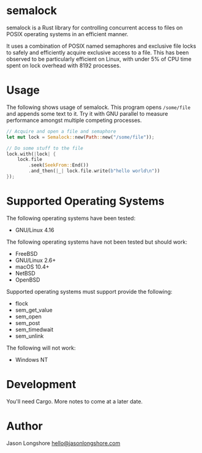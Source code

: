 # semalock

semalock is a Rust library for controlling concurrent access to files on POSIX operating systems in an efficient manner.

It uses a combination of POSIX named semaphores and exclusive file locks to safely and efficiently acquire exclusive access to a file. This has been observed to be particularly efficient on Linux, with under 5% of CPU time spent on lock overhead with 8192 processes.

# Usage

The following shows usage of semalock. This program opens `/some/file` and appends some text to it. Try it with GNU parallel to measure performance amongst multiple competing processes.

```rust
// Acquire and open a file and semaphore
let mut lock = Semalock::new(Path::new("/some/file"));

// Do some stuff to the file
lock.with(|lock| {
    lock.file
        .seek(SeekFrom::End())
        .and_then(|_| lock.file.write(b"hello world\n"))
});
```

# Supported Operating Systems

The following operating systems have been tested:

* GNU/Linux 4.16

The following operating systems have not been tested but should work:

* FreeBSD
* GNU/Linux 2.6+
* macOS 10.4+
* NetBSD
* OpenBSD

Supported operating systems must support provide the following:

* flock
* sem_get_value
* sem_open
* sem_post
* sem_timedwait
* sem_unlink

The following will not work:

* Windows NT

# Development

You'll need Cargo. More notes to come at a later date.

# Author

Jason Longshore <hello@jasonlongshore.com>

